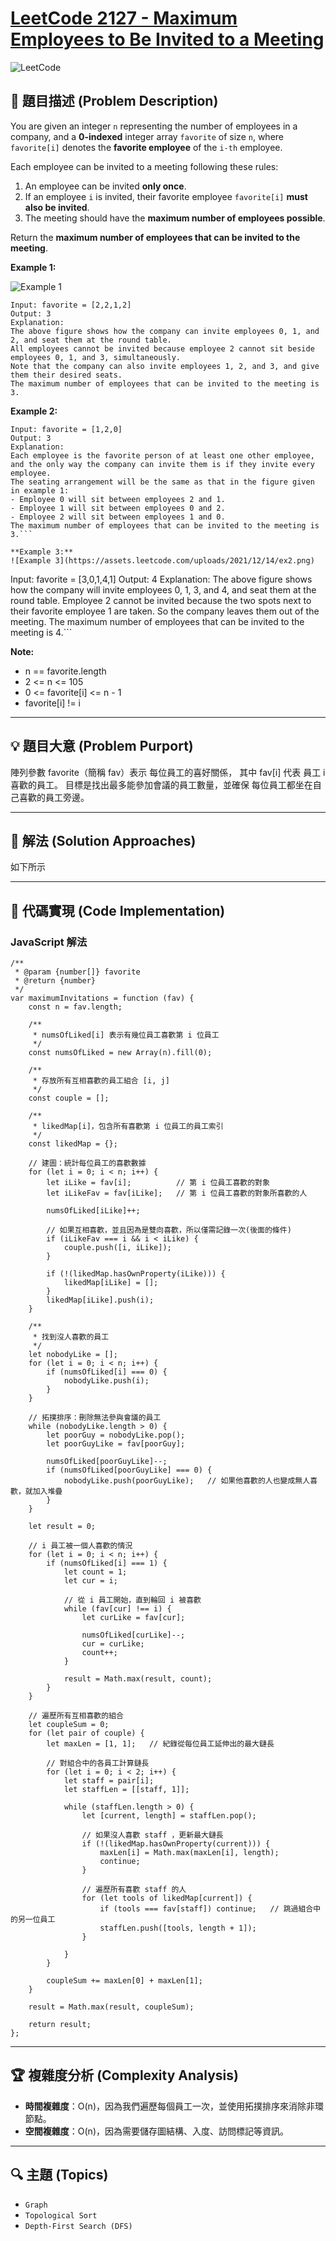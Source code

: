 # [LeetCode 2127 - Maximum Employees to Be Invited to a Meeting](https://leetcode.com/problems/maximum-employees-to-be-invited-to-a-meeting/)

![LeetCode](https://leetcode.com/static/images/LeetCode_Sharing.png)

## 📝 題目描述 (Problem Description)
You are given an integer `n` representing the number of employees in a company, and a **0-indexed** integer array `favorite` of size `n`, where `favorite[i]` denotes the **favorite employee** of the `i-th` employee.

Each employee can be invited to a meeting following these rules:
1. An employee can be invited **only once**.
2. If an employee `i` is invited, their favorite employee `favorite[i]` **must also be invited**.
3. The meeting should have the **maximum number of employees possible**.

Return the **maximum number of employees that can be invited to the meeting**.

**Example 1:**

![Example 1](https://assets.leetcode.com/uploads/2021/12/14/ex1.png)

```
Input: favorite = [2,2,1,2]
Output: 3
Explanation:
The above figure shows how the company can invite employees 0, 1, and 2, and seat them at the round table.
All employees cannot be invited because employee 2 cannot sit beside employees 0, 1, and 3, simultaneously.
Note that the company can also invite employees 1, 2, and 3, and give them their desired seats.
The maximum number of employees that can be invited to the meeting is 3.
```

**Example 2:**

```
Input: favorite = [1,2,0]
Output: 3
Explanation: 
Each employee is the favorite person of at least one other employee, and the only way the company can invite them is if they invite every employee.
The seating arrangement will be the same as that in the figure given in example 1:
- Employee 0 will sit between employees 2 and 1.
- Employee 1 will sit between employees 0 and 2.
- Employee 2 will sit between employees 1 and 0.
The maximum number of employees that can be invited to the meeting is 3.```

**Example 3:**
![Example 3](https://assets.leetcode.com/uploads/2021/12/14/ex2.png)

```
Input: favorite = [3,0,1,4,1]
Output: 4
Explanation:
The above figure shows how the company will invite employees 0, 1, 3, and 4, and seat them at the round table.
Employee 2 cannot be invited because the two spots next to their favorite employee 1 are taken.
So the company leaves them out of the meeting.
The maximum number of employees that can be invited to the meeting is 4.```

**Note:**

- n == favorite.length
- 2 <= n <= 105
- 0 <= favorite[i] <= n - 1
- favorite[i] != i

---

## 💡 題目大意 (Problem Purport)

陣列參數 favorite（簡稱 fav）表示 每位員工的喜好關係，
其中 fav[i] 代表 員工 i 喜歡的員工。
目標是找出最多能參加會議的員工數量，並確保 每位員工都坐在自己喜歡的員工旁邊。

---

## 🚀 解法 (Solution Approaches)
如下所示

---

## 📌 代碼實現 (Code Implementation)

### **JavaScript 解法**
```
/**
 * @param {number[]} favorite
 * @return {number}
 */
var maximumInvitations = function (fav) {
    const n = fav.length;

    /** 
     * numsOfLiked[i] 表示有幾位員工喜歡第 i 位員工
     */
    const numsOfLiked = new Array(n).fill(0);

    /** 
     * 存放所有互相喜歡的員工組合 [i, j]
     */
    const couple = [];

    /** 
     * likedMap[i]，包含所有喜歡第 i 位員工的員工索引
     */
    const likedMap = {};

    // 建圖：統計每位員工的喜歡數據
    for (let i = 0; i < n; i++) {
        let iLike = fav[i];          // 第 i 位員工喜歡的對象
        let iLikeFav = fav[iLike];   // 第 i 位員工喜歡的對象所喜歡的人

        numsOfLiked[iLike]++;

        // 如果互相喜歡，並且因為是雙向喜歡，所以僅需記錄一次(後面的條件)
        if (iLikeFav === i && i < iLike) {
            couple.push([i, iLike]);
        }

        if (!(likedMap.hasOwnProperty(iLike))) {
            likedMap[iLike] = [];
        }
        likedMap[iLike].push(i);
    }

    /** 
     * 找到沒人喜歡的員工
     */
    let nobodyLike = [];
    for (let i = 0; i < n; i++) {
        if (numsOfLiked[i] === 0) {
            nobodyLike.push(i);
        }
    }

    // 拓撲排序：刪除無法參與會議的員工
    while (nobodyLike.length > 0) {
        let poorGuy = nobodyLike.pop();
        let poorGuyLike = fav[poorGuy];

        numsOfLiked[poorGuyLike]--;
        if (numsOfLiked[poorGuyLike] === 0) {
            nobodyLike.push(poorGuyLike);   // 如果他喜歡的人也變成無人喜歡，就加入堆疊
        }
    }

    let result = 0;

    // i 員工被一個人喜歡的情況
    for (let i = 0; i < n; i++) {
        if (numsOfLiked[i] === 1) {
            let count = 1;
            let cur = i;

            // 從 i 員工開始，直到輪回 i 被喜歡
            while (fav[cur] !== i) {
                let curLike = fav[cur];

                numsOfLiked[curLike]--;
                cur = curLike;
                count++;
            }

            result = Math.max(result, count);
        }
    }

    // 遍歷所有互相喜歡的組合
    let coupleSum = 0;
    for (let pair of couple) {
        let maxLen = [1, 1];   // 紀錄從每位員工延伸出的最大鏈長

        // 對組合中的各員工計算鏈長
        for (let i = 0; i < 2; i++) {
            let staff = pair[i];
            let staffLen = [[staff, 1]];

            while (staffLen.length > 0) {
                let [current, length] = staffLen.pop();

                // 如果沒人喜歡 staff ，更新最大鏈長
                if (!(likedMap.hasOwnProperty(current))) {
                    maxLen[i] = Math.max(maxLen[i], length);
                    continue;
                }

                // 遍歷所有喜歡 staff 的人
                for (let tools of likedMap[current]) {
                    if (tools === fav[staff]) continue;   // 跳過組合中的另一位員工
                    staffLen.push([tools, length + 1]);
                }

            }
        }

        coupleSum += maxLen[0] + maxLen[1];
    }

    result = Math.max(result, coupleSum);

    return result;
};
```

---

## 🏆 複雜度分析 (Complexity Analysis)
- **時間複雜度**：O(n)，因為我們遍歷每個員工一次，並使用拓撲排序來消除非環節點。
- **空間複雜度**：O(n)，因為需要儲存圖結構、入度、訪問標記等資訊。

--- 

## 🔍 主題 (Topics)
- `Graph`
- `Topological Sort`
- `Depth-First Search (DFS)`



